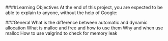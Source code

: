 ####Learning Objectives
At the end of this project, you are expected to be able to explain to anyone, without the help of Google:

###General
What is the difference between automatic and dynamic allocation
What is malloc and free and how to use them
Why and when use malloc
How to use valgrind to check for memory leak
